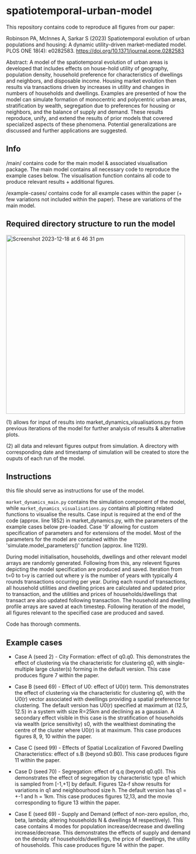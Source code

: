 # spatiotemporal-urban-model
This repository contains code to reproduce all figures from our paper:

Robinson PA, McInnes A, Sarkar S (2023) Spatiotemporal evolution of urban populations and housing: A dynamic utility-driven market-mediated model. PLOS ONE 18(4): e0282583. https://doi.org/10.1371/journal.pone.0282583


Abstract: A model of the spatiotemporal evolution of urban areas is developed that includes effects on house-hold utility of geography, population density, household preference for characteristics of dwellings and neighbors, and disposable income. Housing market evolution then results via transactions driven by increases in utility and changes in numbers of households and dwellings. Examples are presented of how the model can simulate formation of monocentric and polycentric urban areas, stratification by wealth, segregation due to preferences for housing or neighbors, and the balance of supply and demand. These results reproduce, unify, and extend the results of prior models that covered specialized aspects of these phenomena. Potential generalizations are discussed and further applications are suggested.



## Info 

/main/ contains code for the main model & associated visualisation package. The main model contains all necessary code to reproduce the example cases below. The visualisation function contains all code to produce relevant results + additional figures.

/example-cases/ contains code for all example cases within the paper (+ few variations not included within the paper). These are variations of the main model.




## Required directory structure to run the model

<img width="489" alt="Screenshot 2023-12-18 at 6 46 31 pm" src="https://github.com/a-mcinnes/spatiotemporal-urban-model/assets/55568285/5c485350-8244-48bc-824a-64795c99b9fb">

(1) allows for input of results into market_dynamics_visualisations.py from previous iterations of the model for further analysis of results & alternative plots.

(2) all data and relevant figures output from simulation. A directory with corresponding date and timestamp of simulation will be created to store the ouputs of each run of the model.



## Instructions

this file should serve as instructions for use of the model.

`market_dynamics_main.py` contains the simulation component of the model, while `market_dynamics_visualisations.py` contains all plotting related functions to visualise the results. Case input is required at the end of the code (approx. line 1852) in market_dynamics.py, with the parameters of the example cases below pre-loaded. Case '9' allowing for custom specification of parameters and for extensions of the model. Most of the parameters for the model are contained within the 'simulate.model_parameters()' function (approx. line 1129). 

During model initialisation, households, dwellings and other relevant model arrays are randomly generated. Following from this, any relevent figures depicting the model specification are produced and saved. Iteration from t=0 to t=y is carried out where y is the number of years with typically 4 rounds transactions occurring per year. During each round of transactions, all household utilities and dwelling prices are calculated and updated prior to transaction, and the utilities and prices of households/dwellings that transact are also updated following transaction. The household and dwelling profile arrays are saved at each timestep. Following iteration of the model, all figures relevant to the specified case are produced and saved.

Code has thorough comments.




## Example cases

- Case A (seed 2) - City Formation: effect of q0.q0. This demonstrates the effect of clustering via the characteristic for clustering q0, with single-multiple large cluster(s) forming in the default version. This case produces figure 7 within the paper. 

- Case B (seed 69) - Effect of U0: effect of U0(r) term. This demonstrates the effect of clustering via the characteristic for clustering q0, with the U0(r) vector associated with dwellings providing a spatial preference for clustering. The default version has U0(r) specified at maximum at (12.5, 12.5) in a system with size R=25km and declining as a gaussian. A secondary effect visible in this case is the stratification of households via wealth (price sensitivity) s0, with the wealthiest dominating the centre of the cluster where U0(r) is at maximum. This case produces figures 8, 9, 10 within the paper.

- Case C (seed 99) - Effects of Spatial Localization of Favored Dwelling Characteristics: effect of s.B (beyond s0.B0). This case produces figure 11 within the paper.

- Case D (seed 70) - Segregation: effect of q.q (beyond q0.q0). This demonstrates the effect of segregation by characteristic type q1 which is sampled from [-1,+1] by default. Figures 12a-f show results for variations in q1 and neighbourhood size h. The default version has q1 = +-1 and h = 1km. This case produces figures 12,13, and the movie corresponding to figure 13 within the paper.

- Case E (seed 69) - Supply and Demand (effect of non-zero epsilon, rho, beta, lambda; altering households N & dwellings M respectively). This case contains 4 modes for population increase/decrease and dwelling increase/decrease. This demonstrates the effects of supply and demand on the density of households/dwellings, the price of dwellings, the utility of households. This case produces figure 14 within the paper.
